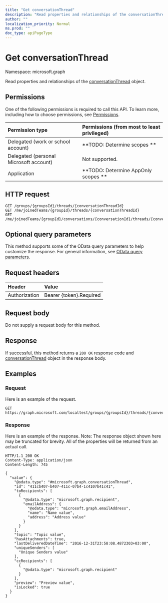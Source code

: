 ```yaml
---
title: "Get conversationThread"
description: "Read properties and relationships of the conversationThread object."
author: ""
localization_priority: Normal
ms.prod: ""
doc_type: apiPageType
---
```


# Get conversationThread

Namespace: microsoft.graph

Read properties and relationships of the [conversationThread](../resources/conversationthread.md) object.

## Permissions
One of the following permissions is required to call this API. To learn more, including how to choose permissions, see [Permissions](/concepts/permissions-reference.md).

|Permission type|Permissions (from most to least privileged)|
|:---|:---|
|Delegated (work or school account)|**TODO: Determine scopes **|
|Delegated (personal Microsoft account)|Not supported.|
|Application|**TODO: Determine AppOnly scopes **|

## HTTP request
<!-- {
  "blockType": "ignored"
}
-->
``` http
GET /groups/{groupsId}/threads/{conversationThreadId}
GET /me/joinedTeams/{groupId}/threads/{conversationThreadId}
GET /me/joinedTeams/{groupId}/conversations/{conversationId}/threads/{conversationThreadId}
```

## Optional query parameters
This method supports some of the OData query parameters to help customize the response. For general information, see [OData query parameters](/graph/query-parameters).

## Request headers
|Header|Value|
|:---|:---|
|Authorization|Bearer {token}.Required|

## Request body
Do not supply a request body for this method.

## Response
If successful, this method returns a `200 OK` response code and [conversationThread](../resources/conversationthread.md) object in the response body.

## Examples

### Request
Here is an example of the request.
<!-- {
  "blockType": "request",
  "name": "get_conversationthread"
}
-->
``` http
GET https://graph.microsoft.com/localtest/groups/{groupsId}/threads/{conversationThreadId}
```

### Response
Here is an example of the response. Note: The response object shown here may be truncated for brevity. All of the properties will be returned from an actual call.
<!-- {
  "blockType": "response",
  "truncated": true,
  "@odata.type": "microsoft.graph.conversationThread"
}
-->
``` http
HTTP/1.1 200 OK
Content-Type: application/json
Content-Length: 745

{
  "value": {
    "@odata.type": "#microsoft.graph.conversationThread",
    "id": "411cb407-b407-411c-07b4-1c4107b41c41",
    "toRecipients": [
      {
        "@odata.type": "microsoft.graph.recipient",
        "emailAddress": {
          "@odata.type": "microsoft.graph.emailAddress",
          "name": "Name value",
          "address": "Address value"
        }
      }
    ],
    "topic": "Topic value",
    "hasAttachments": true,
    "lastDeliveredDateTime": "2016-12-31T23:58:08.4872303+03:00",
    "uniqueSenders": [
      "Unique Senders value"
    ],
    "ccRecipients": [
      {
        "@odata.type": "microsoft.graph.recipient"
      }
    ],
    "preview": "Preview value",
    "isLocked": true
  }
}
```

